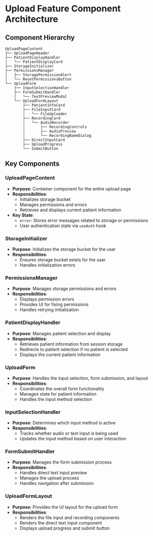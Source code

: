 
# Upload Feature Component Architecture

## Component Hierarchy

```
UploadPageContent
├── UploadPageHeader
├── PatientDisplayHandler
│   └── PatientDisplayCard
├── StorageInitializer
├── PermissionsManager
│   ├── StoragePermissionAlert
│   └── ResetPermissionsButton
└── UploadForm
    ├── InputSelectionHandler
    ├── FormSubmitHandler
    │   └── TextPreviewModal
    └── UploadFormLayout
        ├── PatientInfoCard
        ├── FileInputCard
        │   └── FileUploader
        ├── RecordingCard
        │   └── AudioRecorder
        │       ├── RecordingControls
        │       ├── AudioPreview
        │       └── RecordingNameDialog
        ├── DirectInputCard
        ├── UploadProgress
        └── SubmitButton
```

## Key Components

### UploadPageContent
- **Purpose**: Container component for the entire upload page
- **Responsibilities**: 
  - Initializes storage bucket
  - Manages permissions and errors
  - Retrieves and displays current patient information
- **Key State**: 
  - `error`: Stores error messages related to storage or permissions
  - User authentication state via `useAuth` hook

### StorageInitializer
- **Purpose**: Initializes the storage bucket for the user
- **Responsibilities**:
  - Ensures storage bucket exists for the user
  - Handles initialization errors

### PermissionsManager
- **Purpose**: Manages storage permissions and errors
- **Responsibilities**:
  - Displays permission errors
  - Provides UI for fixing permissions
  - Handles retrying initialization

### PatientDisplayHandler
- **Purpose**: Manages patient selection and display
- **Responsibilities**:
  - Retrieves patient information from session storage
  - Redirects to patient selection if no patient is selected
  - Displays the current patient information

### UploadForm
- **Purpose**: Handles the input selection, form submission, and layout
- **Responsibilities**: 
  - Coordinates the overall form functionality
  - Manages state for patient information
  - Handles the input method selection

### InputSelectionHandler
- **Purpose**: Determines which input method is active
- **Responsibilities**:
  - Tracks whether audio or text input is being used
  - Updates the input method based on user interaction

### FormSubmitHandler
- **Purpose**: Manages the form submission process
- **Responsibilities**:
  - Handles direct text input preview
  - Manages the upload process
  - Handles navigation after submission

### UploadFormLayout
- **Purpose**: Provides the UI layout for the upload form
- **Responsibilities**:
  - Renders the file input and recording components
  - Renders the direct text input component
  - Displays upload progress and submit button
